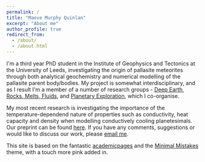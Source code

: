 ```yaml
---
permalink: /
title: "Maeve Murphy Quinlan"
excerpt: "About me"
author_profile: true
redirect_from: 
  - /about/
  - /about.html
---
```

I'm a third year PhD student in the Institute of Geophysics and Tectonics at the University of Leeds, investigating the origin of pallasite meteorites through both analytical geochemistry and numerical modelling of the pallasite parent body/bodies. My project is somewhat interdisciplinary, and as I result I'm a member of a number of research groups - [Deep Earth](https://environment.leeds.ac.uk/institute-geophysics-tectonics/doc/deep-earth), [Rocks, Melts, Fluids](https://environment.leeds.ac.uk/institute-geophysics-tectonics/doc/rocks-melts-fluids-1), and [Planetary Exploration](https://environment.leeds.ac.uk/institute-applied-geoscience/doc/planetary-exploration-1), which I co-organise.

My most recent research is investigating the importance of the temperature-dependend nature of properties such as conductivity, heat capacity and density when modelling conductively cooling planetesimals. Our preprint can be found [here](https://www.essoar.org/doi/abs/10.1002/essoar.10504913.1). If you have any comments, suggestions or would like to discuss our work, please [email me](mailto:eememq@leeds.ac.uk).

This site is based on the fantastic [academicpages](https://academicpages.github.io/markdown/) and the [Minimal Mistakes](https://mmistakes.github.io/minimal-mistakes/docs/configuration/) theme, with a touch more pink added in.
